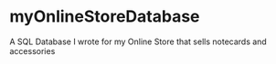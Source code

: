 # myOnlineStoreDatabase
A SQL Database I wrote for my Online Store that sells notecards and accessories
